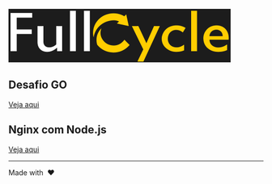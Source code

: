 ![Imersão Full Stack && Full Cycle](logo-fullcycle.png)

## Desafio GO

[Veja aqui](Desafio%20GO)

## Nginx com Node.js

[Veja aqui](Nginx%20com%20Node.js)

***

Made with &nbsp;❤️&nbsp;